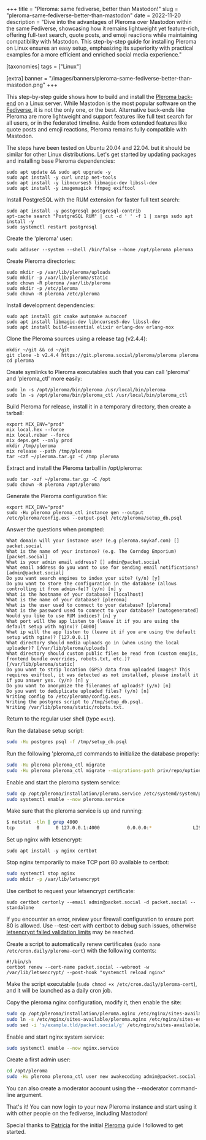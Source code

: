 +++
title = "Pleroma: same fediverse, better than Mastodon!"
slug = "pleroma-same-fediverse-better-than-mastodon"
date = 2022-11-20
description = "Dive into the advantages of Pleroma over Mastodon within the same Fediverse, showcasing how it remains lightweight yet feature-rich, offering full-text search, quote posts, and emoji reactions while maintaining compatibility with Mastodon. This step-by-step guide for installing Pleroma on Linux ensures an easy setup, emphasizing its superiority with practical examples for a more efficient and enriched social media experience."

[taxonomies]
tags = ["Linux"]

[extra]
banner = "/images/banners/pleroma-same-fediverse-better-than-mastodon.png"
+++

This step-by-step guide shows how to build and install the [Pleroma back-end](https://pleroma.social/) on a Linux server. While Mastodon is the most popular software on the [Fediverse](https://fediverse.party/), it is not the only one, or the best. Alternative back-ends like Pleroma are more lightweight and support features like full text search for all users, or in the federated timeline. Aside from extended features like quote posts and emoji reactions, Pleroma remains fully compatible with Mastodon.

The steps have been tested on Ubuntu 20.04 and 22.04. but it should be similar for other Linux distributions. Let's get started by updating packages and installing base Pleroma dependencies:

```
sudo apt update && sudo apt upgrade -y
sudo apt install -y curl unzip net-tools
sudo apt install -y libncurses5 libmagic-dev libssl-dev
sudo apt install -y imagemagick ffmpeg exiftool
```

Install PostgreSQL with the RUM extension for faster full text search:

```
sudo apt install -y postgresql postgresql-contrib
apt-cache search "PostgreSQL RUM" | cut -d ' ' -f 1 | xargs sudo apt install -y
sudo systemctl restart postgresql
```

Create the 'pleroma' user:

```
sudo adduser --system --shell /bin/false --home /opt/pleroma pleroma
```

Create Pleroma directories:

```
sudo mkdir -p /var/lib/pleroma/uploads
sudo mkdir -p /var/lib/pleroma/static
sudo chown -R pleroma /var/lib/pleroma
sudo mkdir -p /etc/pleroma
sudo chown -R pleroma /etc/pleroma
```

Install development dependencies:

```
sudo apt install git cmake automake autoconf
sudo apt install libmagic-dev libncurses5-dev libssl-dev
sudo apt install build-essential elixir erlang-dev erlang-nox
```

Clone the Pleroma sources using a release tag (v2.4.4): 

```
mkdir ~/git && cd ~/git
git clone -b v2.4.4 https://git.pleroma.social/pleroma/pleroma pleroma
cd pleroma
```

Create symlinks to Pleroma executables such that you can call 'pleroma' and 'pleroma_ctl' more easily:

```
sudo ln -s /opt/pleroma/bin/pleroma /usr/local/bin/pleroma
sudo ln -s /opt/pleroma/bin/pleroma_ctl /usr/local/bin/pleroma_ctl
```

Build Pleroma for release, install it in a temporary directory, then create a tarball:

```
export MIX_ENV="prod"
mix local.hex --force
mix local.rebar --force
mix deps.get --only prod
mkdir /tmp/pleroma
mix release --path /tmp/pleroma
tar -czf ~/pleroma.tar.gz -C /tmp pleroma
```

Extract and install the Pleroma tarball in /opt/pleroma:

```
sudo tar -xzf ~/pleroma.tar.gz -C /opt
sudo chown -R pleroma /opt/pleroma
```

Generate the Pleroma configuration file:

```
export MIX_ENV="prod"
sudo -Hu pleroma pleroma_ctl instance gen --output /etc/pleroma/config.exs --output-psql /etc/pleroma/setup_db.psql
```

Answer the questions when prompted:

```
What domain will your instance use? (e.g pleroma.soykaf.com) [] packet.social
What is the name of your instance? (e.g. The Corndog Emporium) [packet.social]
What is your admin email address? [] admin@packet.social
What email address do you want to use for sending email notifications? [admin@packet.social]
Do you want search engines to index your site? (y/n) [y]
Do you want to store the configuration in the database (allows controlling it from admin-fe)? (y/n) [n] y
What is the hostname of your database? [localhost]
What is the name of your database? [pleroma]
What is the user used to connect to your database? [pleroma]
What is the password used to connect to your database? [autogenerated]
Would you like to use RUM indices? [n] y
What port will the app listen to (leave it if you are using the default setup with nginx)? [4000]
What ip will the app listen to (leave it if you are using the default setup with nginx)? [127.0.0.1]
What directory should media uploads go in (when using the local uploader)? [/var/lib/pleroma/uploads]
What directory should custom public files be read from (custom emojis, frontend bundle overrides, robots.txt, etc.)? [/var/lib/pleroma/static]
Do you want to strip location (GPS) data from uploaded images? This requires exiftool, it was detected as not installed, please install it if you answer yes. (y/n) [n] y
Do you want to anonymize the filenames of uploads? (y/n) [n]
Do you want to deduplicate uploaded files? (y/n) [n]
Writing config to /etc/pleroma/config.exs.
Writing the postgres script to /tmp/setup_db.psql.
Writing /var/lib/pleroma/static/robots.txt.
```

Return to the regular user shell (type `exit`).

Run the database setup script:

```bash
sudo -Hu postgres psql -f /tmp/setup_db.psql
```

Run the following 'pleroma_ctl commands to initialize the database properly:

```bash
sudo -Hu pleroma pleroma_ctl migrate
sudo -Hu pleroma pleroma_ctl migrate --migrations-path priv/repo/optional_migrations/rum_indexing/
```

Enable and start the pleroma system service:

```bash
sudo cp /opt/pleroma/installation/pleroma.service /etc/systemd/system/pleroma.service
sudo systemctl enable --now pleroma.service
```

Make sure that the pleroma service is up and running:

```bash
$ netstat -tln | grep 4000
tcp        0      0 127.0.0.1:4000          0.0.0.0:*               LISTEN
```

Set up nginx with letsencrypt:

```
sudo apt install -y nginx certbot
```

Stop nginx temporarily to make TCP port 80 available to certbot:

```bash
sudo systemctl stop nginx
sudo mkdir -p /var/lib/letsencrypt
```

Use certbot to request your letsencrypt certificate:

```
sudo certbot certonly --email admin@packet.social -d packet.social --standalone
```

If you encounter an error, review your firewall configuration to ensure port 80 is allowed. Use --test-cert with certbot to debug such issues, otherwise [letsencrypt failed validation limits](https://letsencrypt.org/docs/failed-validation-limit/) may be reached.

Create a script to automatically renew certificates (`sudo nano /etc/cron.daily/pleroma-cert`) with the following contents:

```
#!/bin/sh
certbot renew --cert-name packet.social --webroot -w /var/lib/letsencrypt/ --post-hook "systemctl reload nginx"
```

Make the script executable (`sudo chmod +x /etc/cron.daily/pleroma-cert`), and it will be launched as a daily cron job.

Copy the pleroma nginx configuration, modify it, then enable the site:

```bash
sudo cp /opt/pleroma/installation/pleroma.nginx /etc/nginx/sites-available/pleroma.nginx
sudo ln -s /etc/nginx/sites-available/pleroma.nginx /etc/nginx/sites-enabled/pleroma.nginx
sudo sed -i 's/example.tld/packet.social/g' /etc/nginx/sites-available/pleroma.nginx
```

Enable and start nginx system service:

```bash
sudo systemctl enable --now nginx.service
```

Create a first admin user:

```bash
cd /opt/pleroma
sudo -Hu pleroma pleroma_ctl user new awakecoding admin@packet.social --admin --password Password123!
```

You can also create a moderator account using the --moderator command-line argument.

That's it! You can now login to your new Pleroma instance and start using it with other people on the fediverse, including Mastodon!

Special thanks to [Patricia](https://pleroma.patricia.no/@patricia) for the initial [Pleroma](https://github.com/patricia-gallardo/pleroma-setup/blob/main/README.md) guide I followed to get started.
